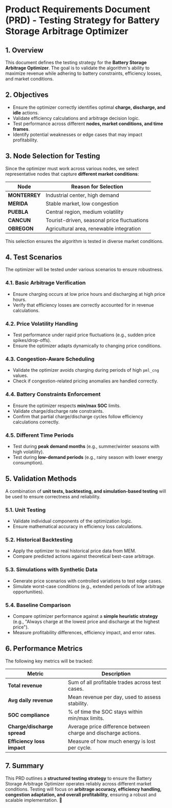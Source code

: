 # **Product Requirements Document (PRD) - Testing Strategy for Battery Storage Arbitrage Optimizer**

## **1. Overview**
This document defines the testing strategy for the **Battery Storage Arbitrage Optimizer**. The goal is to validate the algorithm's ability to maximize revenue while adhering to battery constraints, efficiency losses, and market conditions.

## **2. Objectives**
- Ensure the optimizer correctly identifies optimal **charge, discharge, and idle** actions.
- Validate efficiency calculations and arbitrage decision logic.
- Test performance across different **nodes, market conditions, and time frames**.
- Identify potential weaknesses or edge cases that may impact profitability.

## **3. Node Selection for Testing**
Since the optimizer must work across various nodes, we select representative nodes that capture **different market conditions**:

| Node          | Reason for Selection |
|--------------|----------------------|
| **MONTERREY** | Industrial center, high demand |
| **MERIDA**    | Stable market, low congestion |
| **PUEBLA**    | Central region, medium volatility |
| **CANCUN**    | Tourist-driven, seasonal price fluctuations |
| **OBREGON**   | Agricultural area, renewable integration |

This selection ensures the algorithm is tested in diverse market conditions.

## **4. Test Scenarios**
The optimizer will be tested under various scenarios to ensure robustness.

### **4.1. Basic Arbitrage Verification**
- Ensure charging occurs at low price hours and discharging at high price hours.
- Verify that efficiency losses are correctly accounted for in revenue calculations.

### **4.2. Price Volatility Handling**
- Test performance under rapid price fluctuations (e.g., sudden price spikes/drop-offs).
- Ensure the optimizer adapts dynamically to changing price conditions.

### **4.3. Congestion-Aware Scheduling**
- Validate the optimizer avoids charging during periods of high `pml_cng` values.
- Check if congestion-related pricing anomalies are handled correctly.

### **4.4. Battery Constraints Enforcement**
- Ensure the optimizer respects **min/max SOC** limits.
- Validate charge/discharge rate constraints.
- Confirm that partial charge/discharge cycles follow efficiency calculations correctly.

### **4.5. Different Time Periods**
- Test during **peak demand months** (e.g., summer/winter seasons with high volatility).
- Test during **low-demand periods** (e.g., rainy season with lower energy consumption).

## **5. Validation Methods**
A combination of **unit tests, backtesting, and simulation-based testing** will be used to ensure correctness and reliability.

### **5.1. Unit Testing**
- Validate individual components of the optimization logic.
- Ensure mathematical accuracy in efficiency loss calculations.

### **5.2. Historical Backtesting**
- Apply the optimizer to real historical price data from MEM.
- Compare predicted actions against theoretical best-case arbitrage.

### **5.3. Simulations with Synthetic Data**
- Generate price scenarios with controlled variations to test edge cases.
- Simulate worst-case conditions (e.g., extended periods of low arbitrage opportunities).

### **5.4. Baseline Comparison**
- Compare optimizer performance against a **simple heuristic strategy** (e.g., "Always charge at the lowest price and discharge at the highest price").
- Measure profitability differences, efficiency impact, and error rates.

## **6. Performance Metrics**
The following key metrics will be tracked:

| Metric                  | Description |
|-------------------------|-------------|
| **Total revenue**       | Sum of all profitable trades across test cases. |
| **Avg daily revenue**   | Mean revenue per day, used to assess stability. |
| **SOC compliance**      | % of time the SOC stays within min/max limits. |
| **Charge/discharge spread** | Average price difference between charge and discharge actions. |
| **Efficiency loss impact** | Measure of how much energy is lost per cycle. |

## **7. Summary**
This PRD outlines a **structured testing strategy** to ensure the Battery Storage Arbitrage Optimizer operates reliably across different market conditions. Testing will focus on **arbitrage accuracy, efficiency handling, congestion adaptation, and overall profitability**, ensuring a robust and scalable implementation. 🚀

